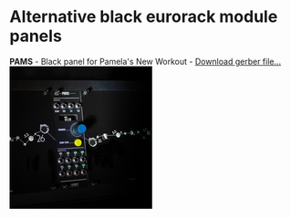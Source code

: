 <h1>Alternative black eurorack module panels</h1>

**PAMS** - Black panel for Pamela's New Workout  - [Download gerber file...](https://github.com/maasijam/euroracklocal/tree/master/Misc/ModulePanels/Pams/)<br />
![maasijam pams](Images/pams.jpg)

